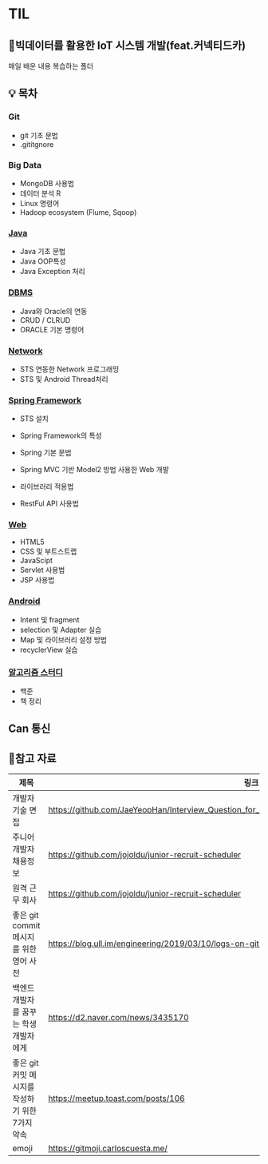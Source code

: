 # TIL

## :pencil:빅데이터를 활용한 IoT 시스템 개발(feat.커넥티드카)



매일 배운 내용 복습하는 폴더

##  :bulb: 목차

### **Git**

*  git 기초 문법
* .gititgnore

### Big Data

* MongoDB 사용법
* 데이터 분석 R
* Linux 명령어
* Hadoop ecosystem (Flume, Sqoop)

### [Java](./JAVA)

* Java 기초 문법
* Java OOP특성
* Java Exception 처리

### [DBMS](./DBMS)

* Java와 Oracle의 연동
* CRUD / CLRUD
* ORACLE 기본 명령어

### [Network](./Network)

* STS 연동한 Network 프로그래밍
* STS 및 Android Thread처리

  

### [Spring Framework](./SpringFramework)

* STS 설치
* Spring Framework의 특성
* Spring 기본 문법

* Spring MVC 기반 Model2 방법 사용한 Web 개발 
* 라이브러리 적용법
* RestFul API 사용법

### [Web](./Web)

* HTML5
* CSS 및 부트스트랩
* JavaScipt
* Servlet 사용법
* JSP 사용법

### [Android](./안드로이드)

* Intent 및 fragment 
* selection 및 Adapter 실습
* Map 및 라이브러리 설정 방법
* recyclerView 실습

### [알고리즘 스터디](./알고리즘)

* 백준
* 책 정리

## Can 통신

## :pushpin:참고 자료



| 제목                                            | 링크                                                         |
| ----------------------------------------------- | ------------------------------------------------------------ |
| 개발자 기술 면접                                | https://github.com/JaeYeopHan/Interview_Question_for_Beginner/tree/master/Development_common_sense |
| 주니어 개발자 채용정보                          | https://github.com/jojoldu/junior-recruit-scheduler          |
| 원격 근무 회사                                  | https://github.com/jojoldu/junior-recruit-scheduler          |
| 좋은 git commit 메시지를 위한 영어 사전         | https://blog.ull.im/engineering/2019/03/10/logs-on-git.html  |
| 백엔드 개발자를 꿈꾸는 학생개발자에게           | https://d2.naver.com/news/3435170                            |
| 좋은 git 커밋 메시지를 작성하기 위한 7가지 약속 | https://meetup.toast.com/posts/106                           |
| emoji                                           | https://gitmoji.carloscuesta.me/                             |

